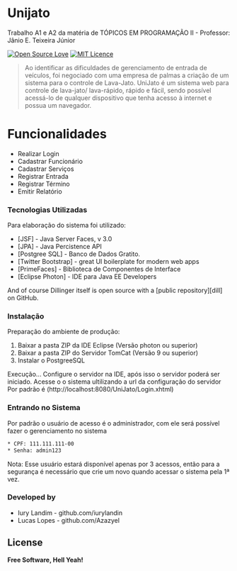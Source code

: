 # Unijato
Trabalho A1 e A2 da matéria de TÓPICOS EM PROGRAMAÇÃO II - Professor: Jânio E. Teixeira Júnior 

[![Open Source Love](https://badges.frapsoft.com/os/v1/open-source.svg?v=103)](https://github.com/ellerbrock/open-source-badges/)
[![MIT Licence](https://badges.frapsoft.com/os/mit/mit.svg?v=103)](https://opensource.org/licenses/mit-license.php)

> Ao identificar as dificuldades de gerenciamento de entrada de veículos, foi negociado com uma empresa de palmas a criação de um sistema para o controle de Lava-Jato.
> UniJato é um sistema web para controle de lava-jato/ lava-rápido, rápido e fácil, sendo possível acessá-lo de qualquer dispositivo que tenha acesso à internet e possua um navegador. 

# Funcionalidades

- Realizar Login
- Cadastrar Funcionário
- Cadastrar Serviços
- Registrar Entrada
- Registrar Término
- Emitir Relatório

### Tecnologias Utilizadas

Para elaboração do sistema foi utilizado:

* [JSF] - Java Server Faces, v 3.0
* [JPA] - Java Percistence API
* [Postgree SQL] - Banco de Dados Gratito.
* [Twitter Bootstrap] - great UI boilerplate for modern web apps
* [PrimeFaces] - Biblioteca de Componentes de Interface
* [Eclipse Photon] - IDE para Java EE Developers

And of course Dillinger itself is open source with a [public repository][dill]
 on GitHub.

### Instalação

Preparação do ambiente de produção:

1. Baixar a pasta ZIP da IDE Eclipse (Versão photon ou superior)
2. Baixar a pasta ZIP do Servidor TomCat (Versão 9 ou superior)
3. Instalar o PostgreeSQL

Execução...
Configure o servidor na IDE, após isso o servidor poderá ser iniciado.
Acesse o o sistema ultilizando a url da configuração do servidor
Por padrão é (http://localhost:8080/UniJato/Login.xhtml)

### Entrando no Sistema
Por padrão o usuário de acesso é o administrador, com ele será possível fazer o gerenciamento no sistema
```sh
* CPF: 111.111.111-00
* Senha: admin123
```
Nota: Esse usuário estará disponível apenas por 3 acessos, então para a segurança é necessário que crie um novo quando acessar o sistema pela 1ª vez.


### Developed by

 - Iury Landim - github.com/iurylandin
 - Lucas Lopes - github.com/Azazyel

License
----

**Free Software, Hell Yeah!**
